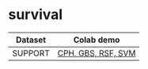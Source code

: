 # survival

| Dataset | Colab demo |
|--|--|
| SUPPORT | [CPH, GBS, RSF, SVM](SDA_SUPPORT_demo.ipynb) |
